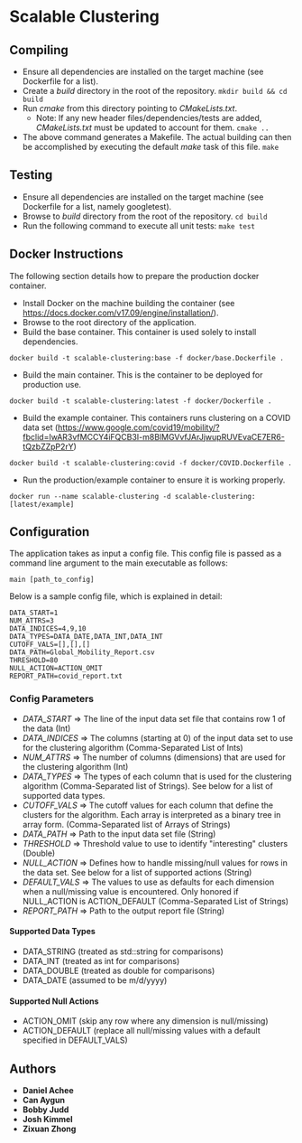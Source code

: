 # Scalable Clustering

## Compiling

* Ensure all dependencies are installed on the target machine (see Dockerfile for a list).
* Create a _build_ directory in the root of the repository. 
```mkdir build && cd build```
* Run _cmake_ from this directory pointing to _CMakeLists.txt_.
    * Note: If any new header files/dependencies/tests are added, _CMakeLists.txt_ must be updated to account for them.
```cmake ..```
* The above command generates a Makefile. The actual building can then be accomplished by executing the default _make_ task of this file.
``` make ```

## Testing

* Ensure all dependencies are installed on the target machine (see Dockerfile for a list, namely googletest).
* Browse to _build_ directory from the root of the repository.
``` cd build ```
* Run the following command to execute all unit tests:
``` make test ```

## Docker Instructions

The following section details how to prepare the production docker container.

* Install Docker on the machine building the container (see https://docs.docker.com/v17.09/engine/installation/).
* Browse to the root directory of the application.
* Build the base container. This container is used solely to install dependencies.
```
docker build -t scalable-clustering:base -f docker/base.Dockerfile .
```
* Build the main container. This is the container to be deployed for production use.
```
docker build -t scalable-clustering:latest -f docker/Dockerfile .
```
* Build the example container. This containers runs clustering on a COVID data set (https://www.google.com/covid19/mobility/?fbclid=IwAR3vfMCCY4iFQCB3I-m8BlMGVvfJArJjwupRUVEvaCE7ER6-tQzbZZpP2rY)
```
docker build -t scalable-clustering:covid -f docker/COVID.Dockerfile .
```
* Run the production/example container to ensure it is working properly.
```
docker run --name scalable-clustering -d scalable-clustering:[latest/example]
```

## Configuration

The application takes as input a config file. This config file is passed as a command line argument to the main executable as follows:
```
main [path_to_config]
```

Below is a sample config file, which is explained in detail:
```
DATA_START=1
NUM_ATTRS=3
DATA_INDICES=4,9,10
DATA_TYPES=DATA_DATE,DATA_INT,DATA_INT
CUTOFF_VALS=[],[],[]
DATA_PATH=Global_Mobility_Report.csv
THRESHOLD=80
NULL_ACTION=ACTION_OMIT
REPORT_PATH=covid_report.txt

```

### Config Parameters

* _DATA_START_ => The line of the input data set file that contains row 1 of the data (Int)
* _DATA_INDICES_ => The columns (starting at 0) of the input data set to use for the clustering algorithm (Comma-Separated List of Ints)
* _NUM_ATTRS_ => The number of columns (dimensions) that are used for the clustering algorithm (Int)
* _DATA_TYPES_ => The types of each column that is used for the clustering algorithm (Comma-Separated list of Strings). See below for a list of supported data types.
* _CUTOFF_VALS_ => The cutoff values for each column that define the clusters for the algorithm. Each array is interpreted as a binary tree in array form. (Comma-Separated list of Arrays of Strings)
* _DATA_PATH_ => Path to the input data set file (String)
* _THRESHOLD_ => Threshold value to use to identify "interesting" clusters (Double)
* _NULL_ACTION_ => Defines how to handle missing/null values for rows in the data set. See below for a list of supported actions (String)
* _DEFAULT_VALS_ => The values to use as defaults for each dimension when a null/missing value is encountered. Only honored if NULL_ACTION is ACTION_DEFAULT (Comma-Separated List of Strings)
* _REPORT_PATH_ => Path to the output report file (String)

#### Supported Data Types

* DATA_STRING (treated as std::string for comparisons)
* DATA_INT (treated as int for comparisons)
* DATA_DOUBLE (treated as double for comparisons)
* DATA_DATE (assumed to be m/d/yyyy)

#### Supported Null Actions

* ACTION_OMIT (skip any row where any dimension is null/missing)
* ACTION_DEFAULT (replace all null/missing values with a default specified in DEFAULT_VALS)

## Authors

* **Daniel Achee**
* **Can Aygun**
* **Bobby Judd**
* **Josh Kimmel**
* **Zixuan Zhong**